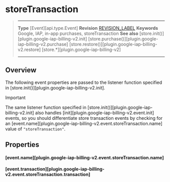 # storeTransaction

> --------------------- ------------------------------------------------------------------------------------------
> __Type__              [Event][api.type.Event]
> __Revision__          [REVISION_LABEL](REVISION_URL)
> __Keywords__          Google, IAP, in-app purchases, storeTransaction
> __See also__			[store.init()][plugin.google-iap-billing-v2.init]
>						[store.purchase()][plugin.google-iap-billing-v2.purchase]
>						[store.restore()][plugin.google-iap-billing-v2.restore]
>						[store.*][plugin.google-iap-billing-v2]
> --------------------- ------------------------------------------------------------------------------------------

## Overview

The following event properties are passed to the listener function specified in [store.init()][plugin.google-iap-billing-v2.init].

<div class="guide-notebox-imp">
<div class="notebox-title-imp">Important</div>

The same listener function specified in [store.init()][plugin.google-iap-billing-v2.init] also handles [init][plugin.google-iap-billing-v2.event.init] events, so you should differentiate store transaction events by checking for an [event.name][plugin.google-iap-billing-v2.event.storeTransaction.name] value of `"storeTransaction"`.

</div>


## Properties

#### [event.name][plugin.google-iap-billing-v2.event.storeTransaction.name]

#### [event.transaction][plugin.google-iap-billing-v2.event.storeTransaction.transaction]
